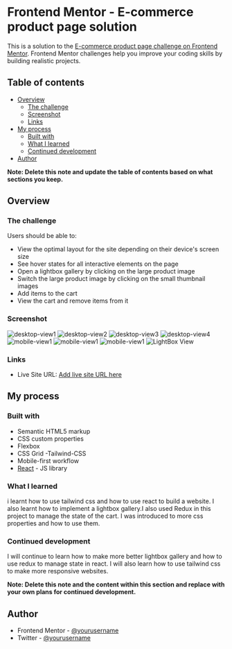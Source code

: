 # Frontend Mentor - E-commerce product page solution

This is a solution to the [E-commerce product page challenge on Frontend Mentor](https://www.frontendmentor.io/challenges/ecommerce-product-page-UPsZ9MJp6). Frontend Mentor challenges help you improve your coding skills by building realistic projects.

## Table of contents

- [Overview](#overview)
  - [The challenge](#the-challenge)
  - [Screenshot](#screenshot)
  - [Links](#links)
- [My process](#my-process)
  - [Built with](#built-with)
  - [What I learned](#what-i-learned)
  - [Continued development](#continued-development)
- [Author](#author)

**Note: Delete this note and update the table of contents based on what sections you keep.**

## Overview

### The challenge

Users should be able to:

- View the optimal layout for the site depending on their device's screen size
- See hover states for all interactive elements on the page
- Open a lightbox gallery by clicking on the large product image
- Switch the large product image by clicking on the small thumbnail images
- Add items to the cart
- View the cart and remove items from it

### Screenshot

![desktop-view1](./design/desktop_main.png)
![desktop-view2](./design/desktop_active.png)
![desktop-view3](./design/desktop_cart.png)
![desktop-view4](./design/desktop_empty.png)
![mobile-view1](./design/mobile_main.png)
![mobile-view1](./design/mobile_active.png)
![mobile-view1](./design/mobile_empty.png)
![LightBox View](./design/lightbox.png)

### Links

- Live Site URL: [Add live site URL here](https://abimbola7.github.io/ecommerce-product-page/)

## My process

### Built with

- Semantic HTML5 markup
- CSS custom properties
- Flexbox
- CSS Grid
-Tailwind-CSS
- Mobile-first workflow
- [React](https://reactjs.org/) - JS library

### What I learned

i learnt how to use tailwind css and how to use react to build a website. I also learnt how to implement a lightbox gallery.I also used Redux in this project to manage the state of the cart. I was introduced to more css properties and how to use them.

### Continued development

I will continue to learn how to make more better lightbox gallery and how to use redux to manage state in react. I will also learn how to use tailwind css to make more responsive websites.

**Note: Delete this note and the content within this section and replace with your own plans for continued development.**

## Author

- Frontend Mentor - [@yourusername](https://www.frontendmentor.io/profile/abimbola7)
- Twitter - [@yourusername](https://www.twitter.com/@_jidex)
